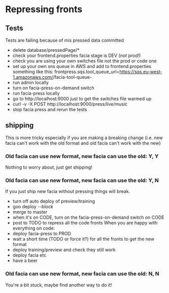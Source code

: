 # Repressing fronts

## Tests
Tests are failing because of mis pressed data committed
* delete database/pressedPage/*
* check your frontend.properties facia stage is DEV (*not* prod!)
* check you are using your own switches file not the prod or code one
* set up your own sns queue in AWS and add to frontend.properties something like this: frontpress.sqs.tool_queue_url=https://sqs.eu-west-1.amazonaws.com/<id-here>/facia-tool-queue-<your name here>
* run admin locally
* turn on facia-press-on-demand switch
* run facia-press locally
* go to http://localhost:9000 just to get the switches file warmed up
* curl -v -X POST http://localhost:9000/press/live/music
* stop facia press and rerun the tests

## shipping
This is more tricky especially if you are making a breaking change (i.e. new facia can't work with the old format and old facia can't work with the new)
### Old facia can use new format, new facia can use the old: Y, Y
Nothing to worry about, just get shipping!
### Old facia can use new format, new facia can use the old: Y, N
If you just ship new facia without pressing things will break.
* turn off auto deploy of preview/training
* goo deploy --block
* merge to master
* when it's on CODE, turn on the facia-press-on-demand switch on CODE
* post to TODO to repress all the code fronts
When you are happy with everything on code:
* deploy facia-press to PROD
* wait a short time (TODO or force it?) for all the fronts to get the new format
* deploy training/preview and check they still work
* deploy facia etc
* have a beer
### Old facia can use new format, new facia can use the old: N, N
You're a bit stuck, maybe find another way to do it!
